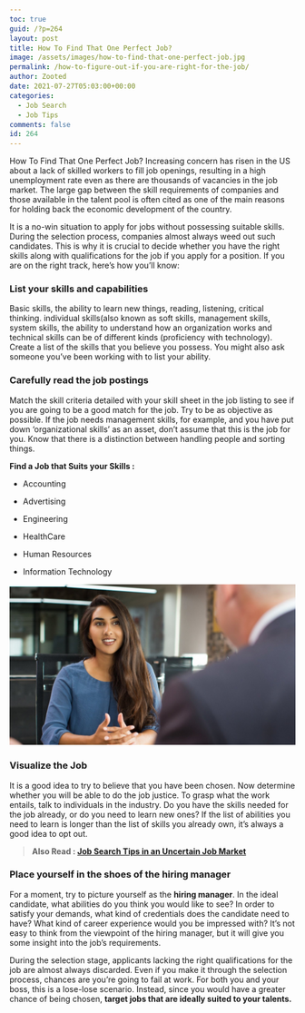```yaml
---
toc: true
guid: /?p=264
layout: post
title: How To Find That One Perfect Job?
image: /assets/images/how-to-find-that-one-perfect-job.jpg
permalink: /how-to-figure-out-if-you-are-right-for-the-job/
author: Zooted
date: 2021-07-27T05:03:00+00:00
categories:
  - Job Search
  - Job Tips
comments: false
id: 264
---
```

How To Find That One Perfect Job? Increasing concern has risen in the US about a lack of skilled workers to fill job openings, resulting in a high unemployment rate even as there are thousands of vacancies in the job market. The large gap between the skill requirements of companies and those available in the talent pool is often cited as one of the main reasons for holding back the economic development of the country.

It is a no-win situation to apply for jobs without possessing suitable skills. During the selection process, companies almost always weed out such candidates. This is why it is crucial to decide whether you have the right skills along with qualifications for the job if you apply for a position. If you are on the right track, here&#8217;s how you&#8217;ll know:

### **List your skills and capabilities**

Basic skills, the ability to learn new things, reading, listening, critical thinking. individual skills(also known as soft skills, management skills, system skills, the ability to understand how an organization works and technical skills can be of different kinds (proficiency with technology). Create a list of the skills that you believe you possess. You might also ask someone you&#8217;ve been working with to list your ability.

### **Carefully read the job postings**

Match the skill criteria detailed with your skill sheet in the job listing to see if you are going to be a good match for the job. Try to be as objective as possible. If the job needs management skills, for example, and you have put down &#8216;organizational skills&#8217; as an asset, don&#8217;t assume that this is the job for you. Know that there is a distinction between handling people and sorting things.

**Find a Job that Suits your Skills :**

* Accounting
* Advertising
* Engineering
* HealthCare
* Human Resources
* Information Technology

  <figure class="wp-block-image size-large is-resized">

![One Perfect Job](/assets/images/find-that-one-perfect-job.jpg)

### **Visualize the Job**

It is a good idea to try to believe that you have been chosen. Now determine whether you will be able to do the job justice. To grasp what the work entails, talk to individuals in the industry. Do you have the skills needed for the job already, or do you need to learn new ones? If the list of abilities you need to learn is longer than the list of skills you already own, it&#8217;s always a good idea to opt out.

<blockquote class="wp-block-quote">
  <p>
    <strong>Also Read : <a href="/job-search-tips-in-an-uncertain-job-market/">Job Search Tips in an Uncertain Job Market</a></strong>
  </p>
</blockquote>

### **Place yourself in the shoes of the hiring manager**

For a moment, try to picture yourself as the **hiring manager**. In the ideal candidate, what abilities do you think you would like to see? In order to satisfy your demands, what kind of credentials does the candidate need to have? What kind of career experience would you be impressed with? It&#8217;s not easy to think from the viewpoint of the hiring manager, but it will give you some insight into the job&#8217;s requirements.

During the selection stage, applicants lacking the right qualifications for the job are almost always discarded. Even if you make it through the selection process, chances are you&#8217;re going to fail at work. For both you and your boss, this is a lose-lose scenario. Instead, since you would have a greater chance of being chosen,  **target jobs that are ideally suited to your talents.**